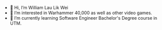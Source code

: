 - 👋 Hi, I’m William Lau Lik Wei          
- 👀 I’m interested in Warhammer 40,000 as well as other video games.
- 🌱 I’m currently learning Software Engineer Bachelor's Degree course in UTM.

<!---
Williamlau31/Williamlau31 is a ✨ special ✨ repository because its `README.md` (this file) appears on your GitHub profile.
You can click the Preview link to take a look at your changes.
--->
